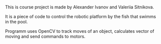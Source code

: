 This is course project is made by Alexander Ivanov and Valeriia Sitnikova.

It is a piece of code to control the robotic platform by the fish that swimms in the pool.

Programm uses OpenCV to track moves of an object, calculates vector of moving and send commands to motors.
